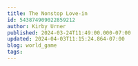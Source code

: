 ```yaml
---
title: The Nonstop Love-in
id: 543874909022859212
author: Kirby Urner
published: 2024-03-24T11:49:00.000-07:00
updated: 2024-04-03T11:15:24.864-07:00
blog: world_game
tags: 
---
```


